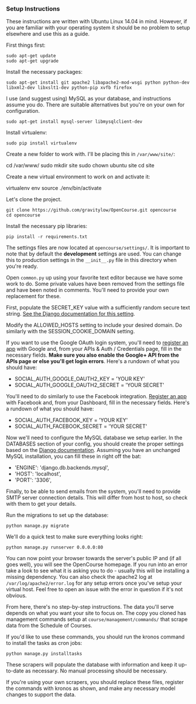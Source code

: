 ### Setup Instructions

These instructions are written with Ubuntu Linux 14.04 in mind. However, if you
are familiar with your operating system it should be no problem to setup elsewhere
and use this as a guide.

First things first:

    sudo apt-get update
    sudo apt-get upgrade

Install the necessary packages:

    sudo apt-get install git apache2 libapache2-mod-wsgi python python-dev libxml2-dev libxslt1-dev python-pip xvfb firefox

I use (and suggest using) MySQL as your database, and instructions assume you do.
There are suitable alternatives but you're on your own for configuration.

    sudo apt-get install mysql-server libmysqlclient-dev

Install virtualenv:

    sudo pip install virtualenv

Create a new folder to work with. I'll be placing this in ```/var/www/site/```:

  cd /var/www/
  sudo mkdir site
  sudo chown ubuntu site
  cd site

Create a new virtual environment to work on and activate it:

  virtualenv env
  source ./env/bin/activate

Let's clone the project.

    git clone https://github.com/gravitylow/OpenCourse.git opencourse
    cd opencourse

Install the necessary pip libraries:

    pip install -r requirements.txt

The settings files are now located at ```opencourse/settings/```. It is important to note that by default the **development** settings are used. You can change this to production settings in the ```__init__.py``` file in this directory when you're ready.

Open ```common.py``` up using your favorite text editor because we have some work to do. Some private values have been removed from the settings file and have been noted in comments. You'll need to provide your own replacement for these.

First, populate the SECRET_KEY value with a sufficiently random secure text string. [See the Django documentation for this setting](https://docs.djangoproject.com/en/1.8/ref/settings/#secret-key).

Modify the ALLOWED_HOSTS setting to include your desired domain. Do similarly with the SESSION_COOKIE_DOMAIN setting.

If you want to use the Google OAuth login system, you'll need to [register an app](https://console.developers.google.com/project) with Google and, from your APIs & Auth / Credentials page, fill in the necessary fields. **Make sure you also enable the Google+ API from the APIs page or else you'll get login errors**. Here's a rundown of what you should have:

* SOCIAL_AUTH_GOOGLE_OAUTH2_KEY = 'YOUR KEY'
* SOCIAL_AUTH_GOOGLE_OAUTH2_SECRET = 'YOUR SECRET'

You'll need to do similarly to use the Facebook integration. [Register an app](https://developers.facebook.com/apps/) with Facebook and, from your Dashboard, fill in the necessary fields. Here's a rundown of what you should have:

* SOCIAL_AUTH_FACEBOOK_KEY = 'YOUR KEY'
* SOCIAL_AUTH_FACEBOOK_SECRET = 'YOUR SECRET'

Now we'll need to configure the MySQL database we setup earlier. In the DATABASES section of your config, you should create the proper settings based on the [Django documentation](https://docs.djangoproject.com/en/1.8/ref/settings/#databases). Assuming you have an unchanged MySQL installation, you can fill these in right off the bat:

* 'ENGINE': 'django.db.backends.mysql',
* 'HOST': 'localhost',
* 'PORT': '3306',

Finally, to be able to send emails from the system, you'll need to provide SMTP server connection details. This will differ from host to host, so check with them to get your details.

Run the migrations to set up the database:

    python manage.py migrate

We'll do a quick test to make sure everything looks right:

    python manage.py runserver 0.0.0.0:80

You can now point your browser towards the server's public IP and (if all goes well), you will see the OpenCourse homepage. If you run into an error take a look to see what it is asking you to do - usually this will be installing a missing dependency. You can also check the apache2 log at ```/var/log/apache2/error.log``` for any setup errors once you've setup your virtual host. Feel free to open an issue with the error in question if it's not obvious.

From here, there's no step-by-step instructions. The data you'll serve depends on what you want your site to focus on. The copy you cloned has management commands setup at ```course/management/commands/``` that scrape data from the Schedule of Courses.

If you'd like to use these commands, you should run the kronos command to install the tasks as cron jobs:

    python manage.py installtasks

These scrapers will populate the database with information and keep it up-to-date as necessary. No manual processing should be necessary.

If you're using your own scrapers, you should replace these files, register the commands with kronos as shown, and make any necessary model changes to support the data.
